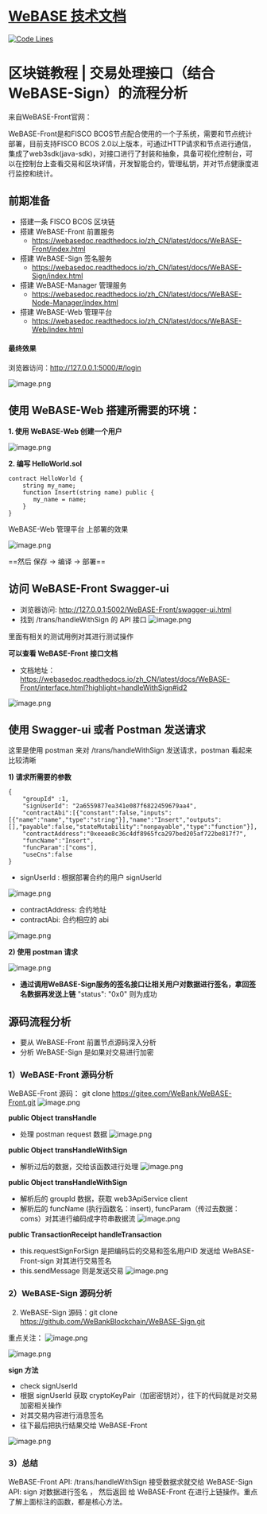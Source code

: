 # [WeBASE 技术文档](https://webasedoc.readthedocs.io/zh_CN/latest/index.html)

[![Code Lines](https://tokei.rs/b1/github/WeBankBlockchain/WeBASE-Doc?category=code)](https://github.com/WeBankBlockchain/WeBASE-Doc)
# 区块链教程 | 交易处理接口（结合WeBASE-Sign）的流程分析
来自WeBASE-Front官网：

WeBASE-Front是和FISCO BCOS节点配合使用的一个子系统，需要和节点统计部署，目前支持FISCO BCOS 2.0以上版本，可通过HTTP请求和节点进行通信，集成了web3sdk(java-sdk)，对接口进行了封装和抽象，具备可视化控制台，可以在控制台上查看交易和区块详情，开发智能合约，管理私钥，并对节点健康度进行监控和统计。

## 前期准备
- 搭建一条 FISCO BCOS 区块链
- 搭建 WeBASE-Front 前置服务
    - https://webasedoc.readthedocs.io/zh_CN/latest/docs/WeBASE-Front/index.html 
- 搭建 WeBASE-Sign 签名服务
    - https://webasedoc.readthedocs.io/zh_CN/latest/docs/WeBASE-Sign/index.html 
- 搭建 WeBASE-Manager 管理服务
    - https://webasedoc.readthedocs.io/zh_CN/latest/docs/WeBASE-Node-Manager/index.html  
- 搭建 WeBASE-Web 管理平台
  - https://webasedoc.readthedocs.io/zh_CN/latest/docs/WeBASE-Web/index.html 

#### 最终效果
浏览器访问：http://127.0.0.1:5000/#/login

![image.png](https://note.youdao.com/yws/res/0/WEBRESOURCEfb48fc6ab7f0905c7638aece691cb4a0)

## 使用 WeBASE-Web 搭建所需要的环境：
**1. 使用 WeBASE-Web 创建一个用户**

![image.png](https://note.youdao.com/yws/res/5/WEBRESOURCE5d82f83535f1628a14c0e311689ec2a5)

**2. 编写 HelloWorld.sol**
```
contract HelloWorld {
    string my_name;
    function Insert(string name) public {
       my_name = name;
    }
}
```
 WeBASE-Web 管理平台 上部署的效果
 
![image.png](https://note.youdao.com/yws/res/8/WEBRESOURCE13eec6bf2d3553335adab8ee9ee274c8)

==然后 保存 -> 编译 -> 部署==

## 访问 WeBASE-Front Swagger-ui 
- 浏览器访问: http://127.0.0.1:5002/WeBASE-Front/swagger-ui.html
- 找到 /trans/handleWithSign 的 API 接口
![image.png](https://note.youdao.com/yws/res/1/WEBRESOURCEf25a215989691aae3f8f654a5cf7fbb1)

里面有相关的测试用例对其进行测试操作

**可以查看 WeBASE-Front 接口文档**
- 文档地址：https://webasedoc.readthedocs.io/zh_CN/latest/docs/WeBASE-Front/interface.html?highlight=handleWithSign#id2

![image.png](https://note.youdao.com/yws/res/f/WEBRESOURCE9aa46968a4382f7f2d31a4899da9f07f)

## 使用 Swagger-ui 或者 Postman 发送请求
这里是使用 postman 来对 /trans/handleWithSign 发送请求，postman 看起来比较清晰

**1) 请求所需要的参数**
```
{
    "groupId" :1,
    "signUserId": "2a6559877ea341e087f6822459679aa4", 
    "contractAbi":[{"constant":false,"inputs":[{"name":"name","type":"string"}],"name":"Insert","outputs":[],"payable":false,"stateMutability":"nonpayable","type":"function"}],
    "contractAddress":"0xeeae8c36c4df8965fca297bed205af722be817f7",
    "funcName":"Insert",
    "funcParam":["coms"],
    "useCns":false
}

```
- signUserId : 根据部署合约的用户 signUserId 

![image.png](https://note.youdao.com/yws/res/9/WEBRESOURCEe84211af3f8150ed93ecec4974c89c79)

- contractAddress: 合约地址
- contractAbi: 合约相应的 abi

![image.png](https://note.youdao.com/yws/res/0/WEBRESOURCE834a7920d970232178848e566acf7130)


**2) 使用 postman 请求**

![image.png](https://note.youdao.com/yws/res/0/WEBRESOURCE7a6b241b81d6a0d6b3d623c2c4309e80)

- **通过调用WeBASE-Sign服务的签名接口让相关用户对数据进行签名，拿回签名数据再发送上链** "status": "0x0" 则为成功

## 源码流程分析

- 要从 WeBASE-Front 前置节点源码深入分析
- 分析 WeBASE-Sign 是如果对交易进行加密

### 1）WeBASE-Front 源码分析
WeBASE-Front 源码：
git clone https://gitee.com/WeBank/WeBASE-Front.git
![image.png](https://note.youdao.com/yws/res/0/WEBRESOURCE45e5ffbb9ae6ea2ccb85ded55a085b30)

**public Object transHandle**
- 处理 postman request 数据
![image.png](https://note.youdao.com/yws/res/3/WEBRESOURCE44f0509f2ca4dce805c65148fc8b5f53)

**public Object transHandleWithSign**
- 解析过后的数据，交给该函数进行处理
![image.png](https://note.youdao.com/yws/res/9/WEBRESOURCE2d68751874d8347fcd785f0e45877b09)

**public Object transHandleWithSign**
- 解析后的 groupId 数据，获取 web3ApiService client
- 解析后的  funcName (执行函数名：insert), funcParam（传过去数据：coms）对其进行编码成字符串数据流
![image.png](https://note.youdao.com/yws/res/e/WEBRESOURCE29e9b9ae2dab08cb077f462217d09c0e)

**public TransactionReceipt handleTransaction**
- this.requestSignForSign 是把编码后的交易和签名用户ID 发送给 WeBASE-Front-sign 对其进行交易签名
- this.sendMessage 则是发送交易
![image.png](https://note.youdao.com/yws/res/a/WEBRESOURCE44e7b2ff203c8cc374fb471ad9270b2a)



### 2）WeBASE-Sign 源码分析
2. WeBASE-Sign 源码：git clone https://github.com/WeBankBlockchain/WeBASE-Sign.git

重点关注：
![image.png](https://note.youdao.com/yws/res/8/WEBRESOURCE347999d9e8025ba6fd306b0040f7f438)

![image.png](https://note.youdao.com/yws/res/4/WEBRESOURCEb56cf9f54dea28675c94213795da8c44)

**sign 方法**
- check signUserId
- 根据 signUserId 获取 cryptoKeyPair（加密密钥对），往下的代码就是对交易加密相关操作
- 对其交易内容进行消息签名
- 往下最后把执行结果交给 WeBASE-Front

![image.png](https://note.youdao.com/yws/res/0/WEBRESOURCE24ef70abe624bf0d5c602808cb741c70)

### 3）总结
  WeBASE-Front API: /trans/handleWithSign 接受数据求就交给 WeBASE-Sign API: sign 对数据进行签名 ， 然后返回
  给  WeBASE-Front 在进行上链操作。重点了解上面标注的函数，都是核心方法。
